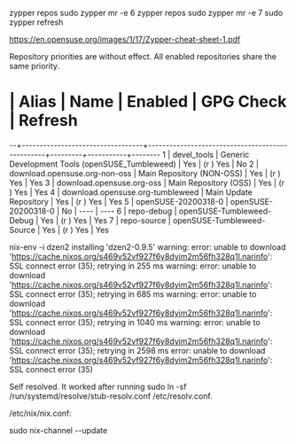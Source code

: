zypper repos
sudo zypper mr -e 6
zypper repos
sudo zypper mr -e 7
sudo zypper refresh

https://en.opensuse.org/images/1/17/Zypper-cheat-sheet-1.pdf


Repository priorities are without effect. All enabled repositories share the same priority.

# | Alias                            | Name                                            | Enabled | GPG Check | Refresh
--+----------------------------------+-------------------------------------------------+---------+-----------+--------
1 | devel_tools                      | Generic Development Tools (openSUSE_Tumbleweed) | Yes     | (r ) Yes  | No
2 | download.opensuse.org-non-oss    | Main Repository (NON-OSS)                       | Yes     | (r ) Yes  | Yes
3 | download.opensuse.org-oss        | Main Repository (OSS)                           | Yes     | (r ) Yes  | Yes
4 | download.opensuse.org-tumbleweed | Main Update Repository                          | Yes     | (r ) Yes  | Yes
5 | openSUSE-20200318-0              | openSUSE-20200318-0                             | No      | ----      | ----
6 | repo-debug                       | openSUSE-Tumbleweed-Debug                       | Yes     | (r ) Yes  | Yes
7 | repo-source                      | openSUSE-Tumbleweed-Source                      | Yes     | (r ) Yes  | Yes


nix-env -i dzen2
installing 'dzen2-0.9.5'
warning: error: unable to download 'https://cache.nixos.org/s469v52vf927f6y8dyim2m56fh328q1l.narinfo': SSL connect error (35); retrying in 255 ms
warning: error: unable to download 'https://cache.nixos.org/s469v52vf927f6y8dyim2m56fh328q1l.narinfo': SSL connect error (35); retrying in 685 ms
warning: error: unable to download 'https://cache.nixos.org/s469v52vf927f6y8dyim2m56fh328q1l.narinfo': SSL connect error (35); retrying in 1040 ms
warning: error: unable to download 'https://cache.nixos.org/s469v52vf927f6y8dyim2m56fh328q1l.narinfo': SSL connect error (35); retrying in 2598 ms
error: unable to download 'https://cache.nixos.org/s469v52vf927f6y8dyim2m56fh328q1l.narinfo': SSL connect error (35)

Self resolved. It worked after running sudo ln -sf /run/systemd/resolve/stub-resolv.conf /etc/resolv.conf.

/etc/nix/nix.conf:

sudo nix-channel --update

